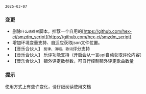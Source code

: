 `2025-03-07`

### 变更

- 删除`什么值得买`脚本，推荐一个自用的[https://github.com/hex-ci/smzdm_script](https://github.com/hex-ci/smzdm_script)
- 增加环境变量支持、自适应获取json文件位置。
- 【音乐合伙人】 `旋律、演唱、歌词`评分支持
- 【音乐合伙人】 乐评功能支持（开启会从一言api自动获取评论内容）
- 【音乐合伙人】 额外评定数参数，可自行控制额外评定歌曲数量

### 提示

使用方式上有些许变化，请仔细阅读使用文档
